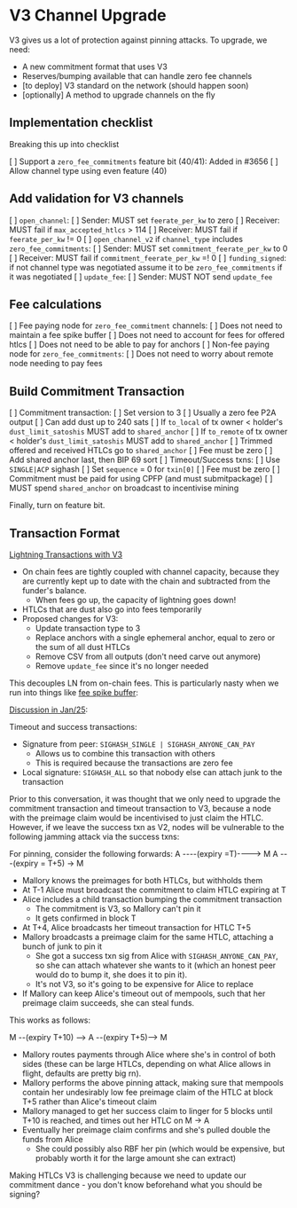 # V3 Channel Upgrade

V3 gives us a lot of protection against pinning attacks. To upgrade, we
need:
- A new commitment format that uses V3
- Reserves/bumping available that can handle zero fee channels
- [to deploy] V3 standard on the network (should happen soon)
- [optionally] A method to upgrade channels on the fly

## Implementation checklist

Breaking this up into checklist

[ ] Support a `zero_fee_commitments` feature bit (40/41): Added in #3656
[ ] Allow channel type using even feature (40)

## Add validation for V3 channels

[ ] `open_channel`:
    [ ] Sender: MUST set `feerate_per_kw` to zero
    [ ] Receiver: MUST fail if `max_accepted_htlcs` > 114
    [ ] Receiver: MUST fail if `feerate_per_kw` != 0
[ ] `open_channel_v2` if `channel_type` includes `zero_fee_commitments`:
    [ ] Sender: MUST set `commitment_feerate_per_kw` to 0
    [ ] Receiver: MUST fail if `commitment_feerate_per_kw` =! 0
[ ] `funding_signed`: if not channel type was negotiated assume it to
    be `zero_fee_commitments` if it was negotiated
[ ] `update_fee`:
    [ ] Sender: MUST NOT send `update_fee`

## Fee calculations 

[ ] Fee paying node for `zero_fee_commitment` channels:
    [ ] Does not need to maintain a fee spike buffer
    [ ] Does not need to account for fees for offered htlcs
    [ ] Does not need to be able to pay for anchors
[ ] Non-fee paying node for `zero_fee_commitments`:
    [ ] Does not need to worry about remote node needing to pay fees

## Build Commitment Transaction

[ ] Commitment transaction:
    [ ] Set version to 3
    [ ] Usually a zero fee P2A output
    [ ] Can add dust up to 240 sats
    [ ] If `to_local` of tx owner < holder's `dust_limit_satoshis` MUST add to `shared_anchor`
    [ ] If `to_remote` of tx owner < holder's `dust_limit_satoshis` MUST add to `shared_anchor`
    [ ] Trimmed offered and received HTLCs go to `shared_anchor`
    [ ] Fee must be zero
    [ ] Add shared anchor last, then BIP 69 sort
[ ] Timeout/Success txns:
    [ ] Use `SINGLE|ACP` sighash
    [ ] Set `sequence` = 0 for `txin[0]`
    [ ] Fee must be zero
[ ] Commitment must be paid for using CPFP (and must submitpackage)
[ ] MUST spend `shared_anchor` on broadcast to incentivise mining

Finally, turn on feature bit.

## Transaction Format

[Lightning Transactions with V3](https://delvingbitcoin.org/t/lightning-transactions-with-v3-and-ephemeral-anchors/418)
- On chain fees are tightly coupled with channel capacity, because
  they are currently kept up to date with the chain and subtracted
  from the funder's balance.
  - When fees go up, the capacity of lightning goes down!
- HTLCs that are dust also go into fees temporarily
- Proposed changes for V3:
  - Update transaction type to 3
  - Replace anchors with a single ephemeral anchor, equal to zero or
    the sum of all dust HTLCs
  - Remove CSV from all outputs (don't need carve out anymore)
  - Remove `update_fee` since it's no longer needed

This decouples LN from on-chain fees. This is particularly nasty when
we run into things like [fee spike buffer](https://github.com/lightning/bolts/pull/740):

[Discussion in Jan/25](https://github.com/lightning/bolts/issues/1221#issuecomment-2621162542):

Timeout and success transactions:
- Signature from peer: `SIGHASH_SINGLE | SIGHASH_ANYONE_CAN_PAY`
  - Allows us to combine this transaction with others
  - This is required because the transactions are zero fee
- Local signature: `SIGHASH_ALL` so that nobody else can attach junk
  to the transaction

Prior to this conversation, it was thought that we only need to upgrade
the commitment transaction and timeout transaction to V3, because a node
with the preimage claim would be incentivised to just claim the HTLC.
However, if we leave the success txn as V2, nodes will be vulnerable to
the following jamming attack via the success txns:

For pinning, consider the following forwards:
A ----(expiry =T)----> M 
A ---(expiry = T+5) -> M

* Mallory knows the preimages for both HTLCs, but withholds them
* At T-1 Alice must broadcast the commitment to claim HTLC expiring at T
* Alice includes a child transaction bumping the commitment transaction
  * The commitment is V3, so Mallory can't pin it
  * It gets confirmed in block T
* At T+4, Alice broadcasts her timeout transaction for HTLC T+5
* Mallory broadcasts a preimage claim for the same HTLC, attaching a 
  bunch of junk to pin it
  - She got a success txn sig from Alice with `SIGHASH_ANYONE_CAN_PAY`,
    so she can attach whatever she wants to it (which an honest peer
    would do to bump it, she does it to pin it).
  * It's not V3, so it's going to be expensive for Alice to replace
* If Mallory can keep Alice's timeout out of mempools, such that her 
  preimage claim succeeds, she can steal funds.

This works as follows:

M --(expiry T+10) --> A --(expiry T+5)--> M

* Mallory routes payments through Alice where she's in control of both
  sides (these can be large HTLCs, depending on what Alice allows in 
  flight, defaults are pretty big rn).
* Mallory performs the above pinning attack, making sure that mempools
  contain her undesirably low fee preimage claim of the HTLC at block
  T+5 rather than Alice's timeout claim
* Mallory managed to get her success claim to linger for 5 blocks
  until T+10 is reached, and times out her HTLC on M -> A
* Eventually her preimage claim confirms and she's pulled double the
  funds from Alice
  * She could possibly also RBF her pin (which would be expensive, but
    probably worth it for the large amount she can extract)

Making HTLCs V3 is challenging because we need to update our commitment
dance - you don't know beforehand what you should be signing?
